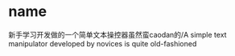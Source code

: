 # name
新手学习开发做的一个简单文本操控器虽然蛮caodan的/A simple text manipulator developed by novices is quite old-fashioned
